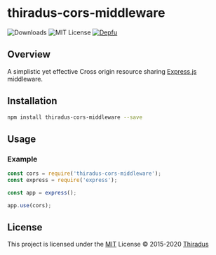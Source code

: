 
# thiradus-cors-middleware
![Downloads](https://img.shields.io/npm/dt/thiradus-cors-middleware?style=flat-square) ![MIT License](https://img.shields.io/github/license/Thiradus/cors-middleware?style=flat-square) [![Depfu](https://badges.depfu.com/badges/20285344da99d629b259c64b9591d1cd/overview.svg)](https://depfu.com/github/Thiradus/cors-middleware?project_id=11307)
## Overview

A simplistic yet effective Cross origin resource sharing [Express.js](https://expressjs.com/) middleware.

## Installation

```Bash
npm install thiradus-cors-middleware --save
```

## Usage

### Example

```JavaScript
const cors = require('thiradus-cors-middleware');
const express = require('express');

const app = express();

app.use(cors);
```

## License

This project is licensed under the [MIT](./LICENSE.md) License &copy; 2015-2020 [Thiradus](https://github.com/Thiradus/)
